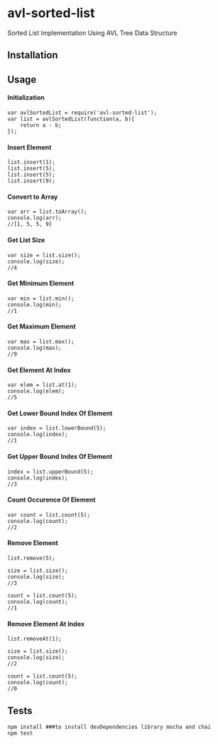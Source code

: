 # avl-sorted-list

Sorted List Implementation Using AVL Tree Data Structure

## Installation



## Usage

#### Initialization
    
    var avlSortedList = require('avl-sorted-list');
    var list = avlSortedList(function(a, b){
        return a - b;
    });

#### Insert Element

    list.insert(1);
    list.insert(5);
    list.insert(5);
    list.insert(9);
    
#### Convert to Array

    var arr = list.toArray();
    console.log(arr);
    //[1, 5, 5, 9]
    
#### Get List Size

    var size = list.size();
    console.log(size);
    //4
    
#### Get Minimum Element

    var min = list.min();
    console.log(min);
    //1
    
#### Get Maximum Element

    var max = list.max();
    console.log(max);
    //9

#### Get Element At Index

    var elem = list.at(1);
    console.log(elem);
    //5
    
#### Get Lower Bound Index Of Element

    var index = list.lowerBound(5);
    console.log(index);
    //1
    
#### Get Upper Bound Index Of Element

    index = list.upperBound(5);
    console.log(index);
    //3

#### Count Occurence Of Element

    var count = list.count(5);
    console.log(count);
    //2


#### Remove Element

    list.remove(5);
    
    size = list.size();
    console.log(size);
    //3
    
    count = list.count(5);
    console.log(count);
    //1
    
#### Remove Element At Index

    list.removeAt(1);
    
    size = list.size();
    console.log(size);
    //2
    
    count = list.count(5);
    console.log(count);
    //0

## Tests
    
    npm install ###to install devDependencies library mocha and chai
    npm test
